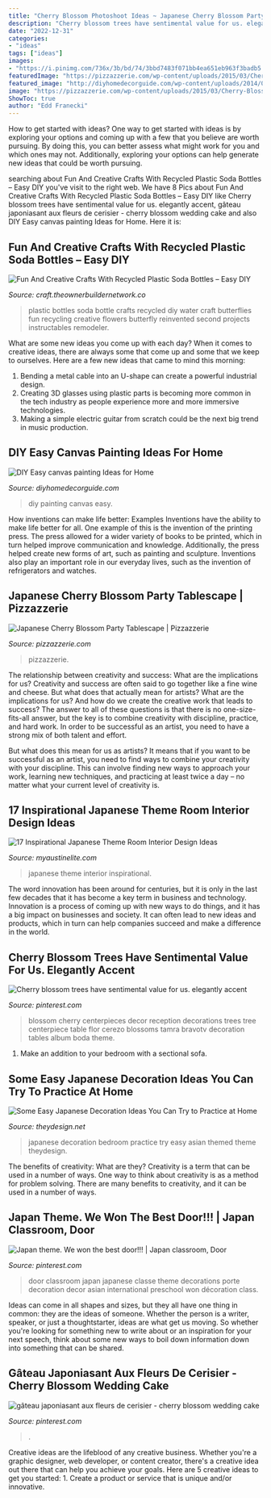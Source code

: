 ```yaml
---
title: "Cherry Blossom Photoshoot Ideas ~ Japanese Cherry Blossom Party Tablescape"
description: "Cherry blossom trees have sentimental value for us. elegantly accent"
date: "2022-12-31"
categories:
- "ideas"
tags: ["ideas"]
images:
- "https://i.pinimg.com/736x/3b/bd/74/3bbd7483f071bb4ea651eb963f3badb5.jpg"
featuredImage: "https://pizzazzerie.com/wp-content/uploads/2015/03/Cherry-Blossom-Tablescape02.jpg"
featured_image: "http://diyhomedecorguide.com/wp-content/uploads/2014/05/DIY-home-decor-painting.jpg"
image: "https://pizzazzerie.com/wp-content/uploads/2015/03/Cherry-Blossom-Tablescape02.jpg"
ShowToc: true
author: "Edd Franecki"
---
```



How to get started with ideas?
One way to get started with ideas is by exploring your options and coming up with a few that you believe are worth pursuing. By doing this, you can better assess what might work for you and which ones may not. Additionally, exploring your options can help generate new ideas that could be worth pursuing.

	

		
searching about Fun And Creative Crafts With Recycled Plastic Soda Bottles – Easy DIY you've visit to the right web. We have 8 Pics about Fun And Creative Crafts With Recycled Plastic Soda Bottles – Easy DIY like Cherry blossom trees have sentimental value for us. elegantly accent, gâteau japoniasant aux fleurs de cerisier - cherry blossom wedding cake and also DIY Easy canvas painting Ideas for Home. Here it is:
		
    
## Fun And Creative Crafts With Recycled Plastic Soda Bottles – Easy DIY

<img loading=lazy src="https://craft.theownerbuildernetwork.co/files/2015/04/Plastic-Bottle-Ideas002.jpg" onerror="this.onerror=null;this.src='https://tse1.mm.bing.net/th?id=OIP.-tLg4uyqykAkB70rAnjA6gHaFj&amp;pid=15.1';" alt="Fun And Creative Crafts With Recycled Plastic Soda Bottles – Easy DIY">

_Source: craft.theownerbuildernetwork.co_

>plastic bottles soda bottle crafts recycled diy water craft butterflies fun recycling creative flowers butterfly reinvented second projects instructables remodeler. 

	

What are some new ideas you come up with each day?
When it comes to creative ideas, there are always some that come up and some that we keep to ourselves. Here are a few new ideas that came to mind this morning: 
1. Bending a metal cable into an U-shape can create a powerful industrial design.
2. Creating 3D glasses using plastic parts is becoming more common in the tech industry as people experience more and more immersive technologies.
3. Making a simple electric guitar from scratch could be the next big trend in music production.

    
## DIY Easy Canvas Painting Ideas For Home

<img loading=lazy src="http://diyhomedecorguide.com/wp-content/uploads/2014/05/DIY-home-decor-painting.jpg" onerror="this.onerror=null;this.src='https://tse4.mm.bing.net/th?id=OIP.SBr-m0ppS6KbS-zSaxWIkAHaFj&amp;pid=15.1';" alt="DIY Easy canvas painting Ideas for Home">

_Source: diyhomedecorguide.com_

>diy painting canvas easy. 

	

How inventions can make life better: Examples
Inventions have the ability to make life better for all. One example of this is the invention of the printing press. The press allowed for a wider variety of books to be printed, which in turn helped improve communication and knowledge. Additionally, the press helped create new forms of art, such as painting and sculpture. Inventions also play an important role in our everyday lives, such as the invention of refrigerators and watches.

    
## Japanese Cherry Blossom Party Tablescape | Pizzazzerie

<img loading=lazy src="https://pizzazzerie.com/wp-content/uploads/2015/03/Cherry-Blossom-Tablescape02.jpg" onerror="this.onerror=null;this.src='https://tse2.mm.bing.net/th?id=OIP.Ki9i0aJx6DDZoopSaUGR3wHaLH&amp;pid=15.1';" alt="Japanese Cherry Blossom Party Tablescape | Pizzazzerie">

_Source: pizzazzerie.com_

>pizzazzerie. 

	

The relationship between creativity and success: What are the implications for us?
Creativity and success are often said to go together like a fine wine and cheese. But what does that actually mean for artists? What are the implications for us? And how do we create the creative work that leads to success?
The answer to all of these questions is that there is no one-size-fits-all answer, but the key is to combine creativity with discipline, practice, and hard work. In order to be successful as an artist, you need to have a strong mix of both talent and effort.

But what does this mean for us as artists? It means that if you want to be successful as an artist, you need to find ways to combine your creativity with your discipline. This can involve finding new ways to approach your work, learning new techniques, and practicing at least twice a day – no matter what your current level of creativity is.

    
## 17 Inspirational Japanese Theme Room Interior Design Ideas

<img loading=lazy src="https://www.myaustinelite.com/wp-content/uploads/2015/02/japanese-theme-room-for-traditional-bedroom.jpg" onerror="this.onerror=null;this.src='https://tse3.mm.bing.net/th?id=OIP.k0QZVfyQOHKrMip3rK9hjwHaFP&amp;pid=15.1';" alt="17 Inspirational Japanese Theme Room Interior Design Ideas">

_Source: myaustinelite.com_

>japanese theme interior inspirational. 

	

The word innovation has been around for centuries, but it is only in the last few decades that it has become a key term in business and technology. Innovation is a process of coming up with new ways to do things, and it has a big impact on businesses and society. It can often lead to new ideas and products, which in turn can help companies succeed and make a difference in the world.

    
## Cherry Blossom Trees Have Sentimental Value For Us. Elegantly Accent

<img loading=lazy src="https://i.pinimg.com/736x/3b/bd/74/3bbd7483f071bb4ea651eb963f3badb5.jpg" onerror="this.onerror=null;this.src='https://tse3.mm.bing.net/th?id=OIP.qU2sxnzaNjP3aiRdwpsgLwHaLH&amp;pid=15.1';" alt="Cherry blossom trees have sentimental value for us. elegantly accent">

_Source: pinterest.com_

>blossom cherry centerpieces decor reception decorations trees tree centerpiece table flor cerezo blossoms tamra bravotv decoration tables album boda theme. 

	

1. Make an addition to your bedroom with a sectional sofa.

    
## Some Easy Japanese Decoration Ideas You Can Try To Practice At Home

<img loading=lazy src="http://theydesign.net/wp-content/uploads/2017/07/bedroom-peaceful-asian-themed-bedroom-ideas-lavish-special-theme-pertaining-to-japanese-decoration-ideas-some-easy-japanese-decoration-ideas-you-can-try-to-practice-at-home.jpg" onerror="this.onerror=null;this.src='https://tse4.mm.bing.net/th?id=OIP.YQiuYUpRsIJRkHOXew6JpAHaFj&amp;pid=15.1';" alt="Some Easy Japanese Decoration Ideas You Can Try to Practice at Home">

_Source: theydesign.net_

>japanese decoration bedroom practice try easy asian themed theme theydesign. 

	

The benefits of creativity: What are they?
Creativity is a term that can be used in a number of ways. One way to think about creativity is as a method for problem solving. There are many benefits to creativity, and it can be used in a number of ways.

    
## Japan Theme. We Won The Best Door!!! | Japan Classroom, Door

<img loading=lazy src="https://i.pinimg.com/736x/1d/99/f8/1d99f8d205c74c5c7a5354e72366b308--classroom-door-classroom-ideas.jpg" onerror="this.onerror=null;this.src='https://tse1.mm.bing.net/th?id=OIP.nuh-Yyyl2ct7QycwbNzh4QHaJ4&amp;pid=15.1';" alt="Japan theme. We won the best door!!! | Japan classroom, Door">

_Source: pinterest.com_

>door classroom japan japanese classe theme decorations porte decoration decor asian international preschool won décoration class. 

	

Ideas can come in all shapes and sizes, but they all have one thing in common: they are the ideas of someone. Whether the person is a writer, speaker, or just a thoughtstarter, ideas are what get us moving. So whether you're looking for something new to write about or an inspiration for your next speech, think about some new ways to boil down information down into something that can be shared.

    
## Gâteau Japoniasant Aux Fleurs De Cerisier - Cherry Blossom Wedding Cake

<img loading=lazy src="https://i.pinimg.com/736x/d4/36/73/d436732db414176dda1ae575e686efaa.jpg" onerror="this.onerror=null;this.src='https://tse4.mm.bing.net/th?id=OIP.VirgLToHgCKDlh4xR_BdbwHaJ4&amp;pid=15.1';" alt="gâteau japoniasant aux fleurs de cerisier - cherry blossom wedding cake">

_Source: pinterest.com_

>. 

	

Creative ideas are the lifeblood of any creative business. Whether you're a graphic designer, web developer, or content creator, there's a creative idea out there that can help you achieve your goals. Here are 5 creative ideas to get you started: 1. Create a product or service that is unique and/or innovative.

